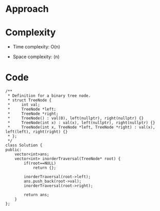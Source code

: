 # Approach
<!-- Describe your approach to solving the problem. -->

# Complexity
- Time complexity: O(n)
<!-- Add your time complexity here, e.g. $$O(n)$$ -->

- Space complexity: (n)
<!-- Add your space complexity here, e.g. $$O(n)$$ -->

# Code
```
/**
 * Definition for a binary tree node.
 * struct TreeNode {
 *     int val;
 *     TreeNode *left;
 *     TreeNode *right;
 *     TreeNode() : val(0), left(nullptr), right(nullptr) {}
 *     TreeNode(int x) : val(x), left(nullptr), right(nullptr) {}
 *     TreeNode(int x, TreeNode *left, TreeNode *right) : val(x), left(left), right(right) {}
 * };
 */
class Solution {
public:
    vector<int>ans;
    vector<int> inorderTraversal(TreeNode* root) {
        if(root==NULL)
            return {};
        
        inorderTraversal(root->left);
        ans.push_back(root->val);
        inorderTraversal(root->right);

        return ans;
    }
};
```
